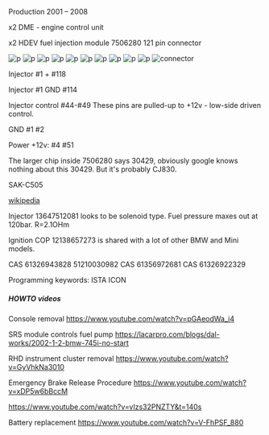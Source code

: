 
Production 2001 – 2008

x2 DME - engine control unit

x2 HDEV fuel injection module 7506280 121 pin connector

![p](oem_docs/Bmw/2003_7_Series_e65/2003_N73_engine_1.png)
![p](oem_docs/Bmw/2003_7_Series_e65/2003_N73_engine_2.png)
![p](oem_docs/Bmw/2003_7_Series_e65/2003_N73_engine_3.png)
![p](oem_docs/Bmw/2003_7_Series_e65/2003_N73_engine_4.png)
![p](oem_docs/Bmw/2003_7_Series_e65/2003_N73_engine_5.png)
![p](oem_docs/Bmw/2003_7_Series_e65/2003_N73_engine_6.png)
![p](oem_docs/Bmw/2003_7_Series_e65/2003_N73_engine_7.png)
![p](oem_docs/Bmw/2003_7_Series_e65/2003_N73_engine_8.png)
![p](oem_docs/Bmw/2003_7_Series_e65/2003_N73_engine_9.png)
![p](oem_docs/Bmw/2003_7_Series_e65/2003_N73_engine_10.png)
![connector](oem_docs/TE/Connector_121_pinout.jpg)

Injector #1 + #118

Injector #1 GND #114

Injector control #44-#49
These pins are pulled-up to +12v - low-side driven control.

GND #1 #2

Power +12v: #4 #51 

The larger chip inside 7506280 says 30429, obviously google knows nothing about this 30429. But it's probably CJ830.

SAK-C505 

[wikipedia](https://en.wikipedia.org/wiki/BMW_7_Series_(E65))

Injector 13647512081 looks to be solenoid type. Fuel pressure maxes out at 120bar.
R=2.1OHm

Ignition COP 12138657273 is shared with a lot of other BMW and Mini models.


CAS 61326943828 51210030982
CAS 61356972681 
CAS 61326922329

Programming keywords:
ISTA ICON

##### HOWTO videos

Console removal https://www.youtube.com/watch?v=pGAeodWa_i4

SRS module controls fuel pump 
https://lacarpro.com/blogs/dal-works/2002-1-2-bmw-745i-no-start

RHD instrument cluster removal https://www.youtube.com/watch?v=GyVhkNa3010

Emergency Brake Release Procedure https://www.youtube.com/watch?v=xDP5w6bBccM

https://www.youtube.com/watch?v=vIzs32PNZTY&t=140s

Battery replacement https://www.youtube.com/watch?v=V-FhPSF_880